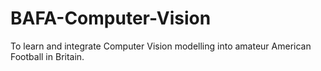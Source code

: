 # BAFA-Computer-Vision
To learn and integrate Computer Vision modelling into amateur American Football in Britain.
